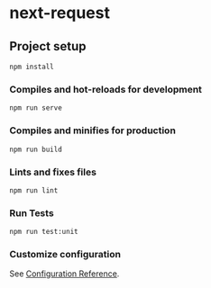 # next-request

## Project setup
```
npm install
```

### Compiles and hot-reloads for development
```
npm run serve
```

### Compiles and minifies for production
```
npm run build
```

### Lints and fixes files
```
npm run lint
```

### Run Tests
```
npm run test:unit
```

### Customize configuration
See [Configuration Reference](https://cli.vuejs.org/config/).
